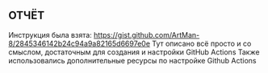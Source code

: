 ## ОТЧЁТ
Инструкция была взята: https://gist.github.com/ArtMan-8/2845346142b24c94a9a82165d6697e0e
Тут описано всё просто и со смыслом, достаточным для создания и настройки GitHub Actions
Также использовались дополнительные ресурсы по настройке Github Actions
